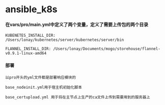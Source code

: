 # ansible_k8s


#### 在vars/pro/main.yml中定义了两个变量，定义了需要上传包的两个目录
	
	KUBENETES_INSTALL_DIR: /Users/lonay/kubernetes/server/kubernetes/server/bin
	
	FLANNEL_INSTALL_DIR: /Users/lonay/Documents/mogo/storehouse/flannel-v0.9.1-linux-amd64
	

#### 部署

	以pro开头的yml文件都是部署响应模块的
	
	base_nodeinit.yml用于宿主机初始化脚本
	
	base_certupload.yml 用于将在主节点上生产的ca文件上传到需要用到的服务器上